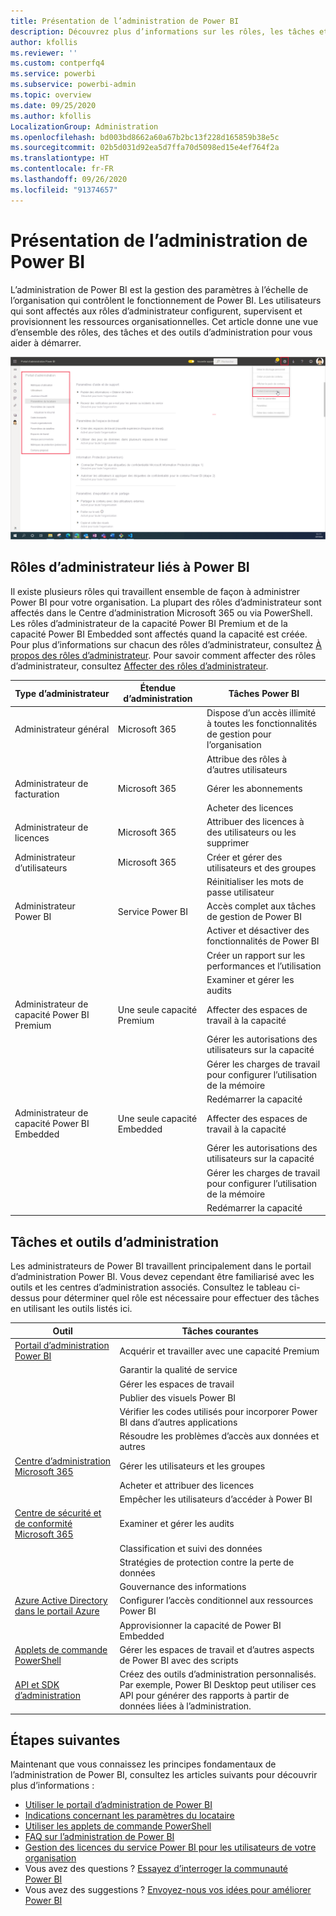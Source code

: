 ```yaml
---
title: Présentation de l’administration de Power BI
description: Découvrez plus d’informations sur les rôles, les tâches et les outils d’administration utilisés pour gérer Power BI.
author: kfollis
ms.reviewer: ''
ms.custom: contperfq4
ms.service: powerbi
ms.subservice: powerbi-admin
ms.topic: overview
ms.date: 09/25/2020
ms.author: kfollis
LocalizationGroup: Administration
ms.openlocfilehash: bd003bd8662a60a67b2bc13f228d165859b38e5c
ms.sourcegitcommit: 02b5d031d92ea5d7ffa70d5098ed15e4ef764f2a
ms.translationtype: HT
ms.contentlocale: fr-FR
ms.lasthandoff: 09/26/2020
ms.locfileid: "91374657"
---
```

# <a name="what-is-power-bi-administration"></a>Présentation de l’administration de Power BI

L’administration de Power BI est la gestion des paramètres à l’échelle de l’organisation qui contrôlent le fonctionnement de Power BI. Les utilisateurs qui sont affectés aux rôles d’administrateur configurent, supervisent et provisionnent les ressources organisationnelles. Cet article donne une vue d’ensemble des rôles, des tâches et des outils d’administration pour vous aider à démarrer.

![Capture d’écran du portail d’administration Power BI, montrant les paramètres à l’échelle de l’organisation.](media/service-admin-administering-power-bi-in-your-organization/admin-portal.png)

## <a name="administrator-roles-related-to-power-bi"></a>Rôles d’administrateur liés à Power BI

Il existe plusieurs rôles qui travaillent ensemble de façon à administrer Power BI pour votre organisation. La plupart des rôles d’administrateur sont affectés dans le Centre d’administration Microsoft 365 ou via PowerShell. Les rôles d’administrateur de la capacité Power BI Premium et de la capacité Power BI Embedded sont affectés quand la capacité est créée. Pour plus d’informations sur chacun des rôles d’administrateur, consultez [À propos des rôles d’administrateur](/microsoft-365/admin/add-users/about-admin-roles). Pour savoir comment affecter des rôles d’administrateur, consultez [Affecter des rôles d’administrateur](/microsoft-365/admin/add-users/assign-admin-roles).

| **Type d’administrateur** | **Étendue d’administration** | **Tâches Power BI** |
| --- | --- | --- |
| Administrateur général | Microsoft 365 | Dispose d’un accès illimité à toutes les fonctionnalités de gestion pour l’organisation |
| | | Attribue des rôles à d’autres utilisateurs |
| Administrateur de facturation | Microsoft 365 | Gérer les abonnements |
| | | Acheter des licences |
| Administrateur de licences | Microsoft 365 | Attribuer des licences à des utilisateurs ou les supprimer |
| Administrateur d’utilisateurs | Microsoft 365 | Créer et gérer des utilisateurs et des groupes |
| | | Réinitialiser les mots de passe utilisateur |
| Administrateur Power BI | Service Power BI | Accès complet aux tâches de gestion de Power BI|
| | | Activer et désactiver des fonctionnalités de Power BI |
| | | Créer un rapport sur les performances et l’utilisation |
| | | Examiner et gérer les audits |
| Administrateur de capacité Power BI Premium | Une seule capacité Premium | Affecter des espaces de travail à la capacité|
| | | Gérer les autorisations des utilisateurs sur la capacité |
| | | Gérer les charges de travail pour configurer l’utilisation de la mémoire |
| | | Redémarrer la capacité |
| Administrateur de capacité Power BI Embedded | Une seule capacité Embedded | Affecter des espaces de travail à la capacité|
| | | Gérer les autorisations des utilisateurs sur la capacité |
| | | Gérer les charges de travail pour configurer l’utilisation de la mémoire |
| | | Redémarrer la capacité |

## <a name="administrative-tasks-and-tools"></a>Tâches et outils d’administration

Les administrateurs de Power BI travaillent principalement dans le portail d’administration Power BI. Vous devez cependant être familiarisé avec les outils et les centres d’administration associés. Consultez le tableau ci-dessus pour déterminer quel rôle est nécessaire pour effectuer des tâches en utilisant les outils listés ici.

| **Outil** | **Tâches courantes** |
| --- | --- |
| [Portail d’administration Power BI](https://app.powerbi.com/admin-portal) | Acquérir et travailler avec une capacité Premium |
| | Garantir la qualité de service |
| | Gérer les espaces de travail |
| | Publier des visuels Power BI |
| | Vérifier les codes utilisés pour incorporer Power BI dans d’autres applications |
| | Résoudre les problèmes d’accès aux données et autres |
| [Centre d’administration Microsoft 365](https://admin.microsoft.com) | Gérer les utilisateurs et les groupes |
| | Acheter et attribuer des licences |
| | Empêcher les utilisateurs d’accéder à Power BI |
| [Centre de sécurité et de conformité Microsoft 365](https://protection.office.com) | Examiner et gérer les audits |
| | Classification et suivi des données |
| | Stratégies de protection contre la perte de données |
| | Gouvernance des informations |
| [Azure Active Directory dans le portail Azure](https://aad.portal.azure.com) | Configurer l’accès conditionnel aux ressources Power BI |
| | Approvisionner la capacité de Power BI Embedded |
| [Applets de commande PowerShell](/powershell/power-bi/overview) | Gérer les espaces de travail et d’autres aspects de Power BI avec des scripts |
| [API et SDK d’administration](service-admin-reference.md) | Créez des outils d’administration personnalisés. Par exemple, Power BI Desktop peut utiliser ces API pour générer des rapports à partir de données liées à l’administration. |

## <a name="next-steps"></a>Étapes suivantes

Maintenant que vous connaissez les principes fondamentaux de l’administration de Power BI, consultez les articles suivants pour découvrir plus d’informations :

- [Utiliser le portail d’administration de Power BI](service-admin-portal.md)
- [Indications concernant les paramètres du locataire](../guidance/admin-tenant-settings.md)
- [Utiliser les applets de commande PowerShell](/powershell/power-bi/overview)
- [FAQ sur l’administration de Power BI](service-admin-faq.md)
- [Gestion des licences du service Power BI pour les utilisateurs de votre organisation](service-admin-licensing-organization.md)
- Vous avez des questions ? [Essayez d’interroger la communauté Power BI](https://community.powerbi.com/)
- Vous avez des suggestions ? [Envoyez-nous vos idées pour améliorer Power BI](https://ideas.powerbi.com/)